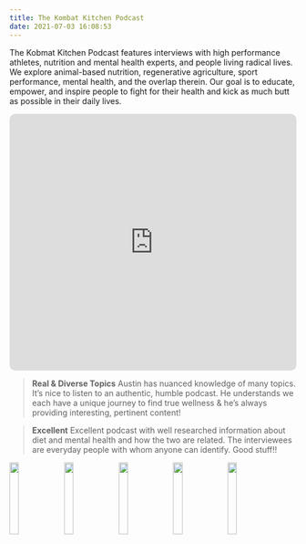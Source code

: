 ```yaml
---
title: The Kombat Kitchen Podcast
date: 2021-07-03 16:08:53
---
```


The Kobmat Kitchen Podcast features interviews with high performance athletes, nutrition and mental health experts, and people living radical lives. We explore animal-based nutrition, regenerative agriculture, sport performance, mental health, and the overlap therein. Our goal is to educate, empower, and inspire people to fight for their health and kick as much butt as possible in their daily lives.	

<iframe src="https://embed.podcasts.apple.com/us/podcast/kombat-kitchen/id1547452233?itsct=podcast_box_player&amp;itscg=30200&amp;ls=1&amp;theme=auto" height="450px" frameborder="0" sandbox="allow-forms allow-popups allow-same-origin allow-scripts allow-top-navigation-by-user-activation" allow="autoplay *; encrypted-media *;" style="width: 100%; max-width: 660px; overflow: hidden; border-radius: 10px; background: transparent;"></iframe>

> **Real & Diverse Topics**
Austin has nuanced knowledge of many topics. It’s nice to listen to an authentic, humble podcast. He understands we each have a unique journey to find true wellness & he’s always providing interesting, pertinent content!

> **Excellent**
Excellent podcast with well researched information about diet and mental health and how the two are related. The interviewees are everyday people with whom anyone can identify. Good stuff!!

<a href="https://podcasts.apple.com/us/podcast/kombat-kitchen/id1547452233?itsct=podcast_box_badge&amp;itscg=30200&amp;ls=1">
  <img src="/image/apple-podcasts.png" style="width: 18%; height: auto; float: left; margin-right: 1%">
</a>
<a href="https://podcasts.google.com/feed/aHR0cDovL3Jzcy5jYXN0Ym94LmZtL2V2ZXJlc3QvZDZkZTFjMmFjZmY1NDhhNzk0YzFiOGU3ZTdiN2Q5YzgueG1s">
  <img src="/image/google-podcasts.png" style="width: 18%; height: auto; float: left; margin-right: 1%">
</a>
<a href="https://open.spotify.com/show/5cpMxrfTHovAzz4qNf5y0r">
  <img src="/image/spotify.png" style="width: 18%; height: auto; float: left; margin-right: 1%">
</a>
<a href="https://anchor.fm/kombatkitchen">
  <img src="/image/anchor.png" style="width: 18%; height: auto; float: left; margin-right: 1%">
</a>
<a href="https://castbox.fm/channel/Kombat-Kitchen-id2937016?country=us">
  <img src="/image/castbox.png" style="width: 18%; height: auto; float: left">
</a>
